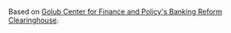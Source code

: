 Based on [Golub Center for Finance and Policy's Banking Reform Clearinghouse](http://gcfp.mit.edu/bric/).